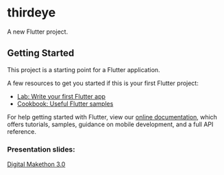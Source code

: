 # thirdeye

A new Flutter project.

## Getting Started

This project is a starting point for a Flutter application.

A few resources to get you started if this is your first Flutter project:

- [Lab: Write your first Flutter app](https://flutter.dev/docs/get-started/codelab)
- [Cookbook: Useful Flutter samples](https://flutter.dev/docs/cookbook)

For help getting started with Flutter, view our
[online documentation](https://flutter.dev/docs), which offers tutorials,
samples, guidance on mobile development, and a full API reference.

### Presentation slides:
[Digital Makethon 3.0](https://docs.google.com/presentation/d/1vtpJcycsf3UYuRpDZUTkif_lxdRPbaKExDJQlN-QV3Y/edit#slide=id.p1)
